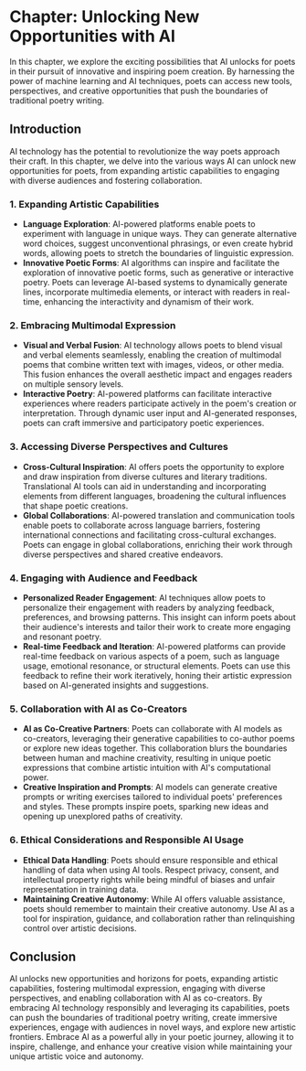 Chapter: Unlocking New Opportunities with AI
============================================

In this chapter, we explore the exciting possibilities that AI unlocks for poets in their pursuit of innovative and inspiring poem creation. By harnessing the power of machine learning and AI techniques, poets can access new tools, perspectives, and creative opportunities that push the boundaries of traditional poetry writing.

Introduction
------------

AI technology has the potential to revolutionize the way poets approach their craft. In this chapter, we delve into the various ways AI can unlock new opportunities for poets, from expanding artistic capabilities to engaging with diverse audiences and fostering collaboration.

### 1. Expanding Artistic Capabilities

* **Language Exploration**: AI-powered platforms enable poets to experiment with language in unique ways. They can generate alternative word choices, suggest unconventional phrasings, or even create hybrid words, allowing poets to stretch the boundaries of linguistic expression.
* **Innovative Poetic Forms**: AI algorithms can inspire and facilitate the exploration of innovative poetic forms, such as generative or interactive poetry. Poets can leverage AI-based systems to dynamically generate lines, incorporate multimedia elements, or interact with readers in real-time, enhancing the interactivity and dynamism of their work.

### 2. Embracing Multimodal Expression

* **Visual and Verbal Fusion**: AI technology allows poets to blend visual and verbal elements seamlessly, enabling the creation of multimodal poems that combine written text with images, videos, or other media. This fusion enhances the overall aesthetic impact and engages readers on multiple sensory levels.
* **Interactive Poetry**: AI-powered platforms can facilitate interactive experiences where readers participate actively in the poem's creation or interpretation. Through dynamic user input and AI-generated responses, poets can craft immersive and participatory poetic experiences.

### 3. Accessing Diverse Perspectives and Cultures

* **Cross-Cultural Inspiration**: AI offers poets the opportunity to explore and draw inspiration from diverse cultures and literary traditions. Translational AI tools can aid in understanding and incorporating elements from different languages, broadening the cultural influences that shape poetic creations.
* **Global Collaborations**: AI-powered translation and communication tools enable poets to collaborate across language barriers, fostering international connections and facilitating cross-cultural exchanges. Poets can engage in global collaborations, enriching their work through diverse perspectives and shared creative endeavors.

### 4. Engaging with Audience and Feedback

* **Personalized Reader Engagement**: AI techniques allow poets to personalize their engagement with readers by analyzing feedback, preferences, and browsing patterns. This insight can inform poets about their audience's interests and tailor their work to create more engaging and resonant poetry.
* **Real-time Feedback and Iteration**: AI-powered platforms can provide real-time feedback on various aspects of a poem, such as language usage, emotional resonance, or structural elements. Poets can use this feedback to refine their work iteratively, honing their artistic expression based on AI-generated insights and suggestions.

### 5. Collaboration with AI as Co-Creators

* **AI as Co-Creative Partners**: Poets can collaborate with AI models as co-creators, leveraging their generative capabilities to co-author poems or explore new ideas together. This collaboration blurs the boundaries between human and machine creativity, resulting in unique poetic expressions that combine artistic intuition with AI's computational power.
* **Creative Inspiration and Prompts**: AI models can generate creative prompts or writing exercises tailored to individual poets' preferences and styles. These prompts inspire poets, sparking new ideas and opening up unexplored paths of creativity.

### 6. Ethical Considerations and Responsible AI Usage

* **Ethical Data Handling**: Poets should ensure responsible and ethical handling of data when using AI tools. Respect privacy, consent, and intellectual property rights while being mindful of biases and unfair representation in training data.
* **Maintaining Creative Autonomy**: While AI offers valuable assistance, poets should remember to maintain their creative autonomy. Use AI as a tool for inspiration, guidance, and collaboration rather than relinquishing control over artistic decisions.

Conclusion
----------

AI unlocks new opportunities and horizons for poets, expanding artistic capabilities, fostering multimodal expression, engaging with diverse perspectives, and enabling collaboration with AI as co-creators. By embracing AI technology responsibly and leveraging its capabilities, poets can push the boundaries of traditional poetry writing, create immersive experiences, engage with audiences in novel ways, and explore new artistic frontiers. Embrace AI as a powerful ally in your poetic journey, allowing it to inspire, challenge, and enhance your creative vision while maintaining your unique artistic voice and autonomy.
